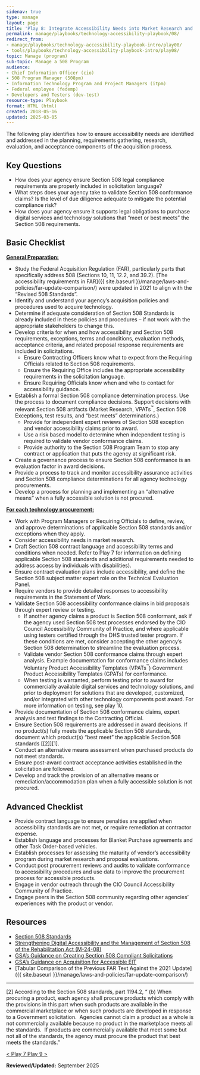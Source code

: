 ```yaml
---
sidenav: true
type: manage
layout: page
title: 'Play 8: Integrate Accessibility Needs into Market Research and Acquisition Processes'
permalink: manage/playbooks/technology-accessibility-playbook/08/
redirect_from:
- manage/playbooks/technology-accessibility-playbook-intro/play08/
- tools/playbooks/technology-accessibility-playbook-intro/play08/
topic: Manage (program)
sub-topic: Manage a 508 Program
audience:
- Chief Information Officer (cio)
- 508 Program Manager (508pm)
- Information Technology Program and Project Managers (itpm)
- Federal employee (fedemp)
- Developers and Testers (dev-test)
resource-type: Playbook
format: HTML (html)
created: 2018-05-16
updated: 2025-03-05
---
```


The following play identifies how to ensure accessibility needs are identified and addressed in the planning, requirements gathering, research, evaluation, and acceptance components of the acquisition process.

## Key Questions

  * How does your agency ensure Section 508 legal compliance requirements are properly included in solicitation language?
  * What steps does your agency take to validate Section 508 conformance claims? Is the level of due diligence adequate to mitigate the potential compliance risk?
  * How does your agency ensure it supports legal obligations to purchase digital services and technology solutions that &ldquo;meet or best meets&rdquo; the Section 508 requirements.

## Basic Checklist

<u><strong>General Preparation:</strong></u>

  * Study the Federal Acquisition Regulation (FAR), particularly parts that specifically address 508 (Sections 10, 11, 12.2, and 39.2). [The accessibility requirements in FAR]({{ site.baseurl }}/manage/laws-and-policies/far-update-comparison/) were updated in 2021 to align with the “Revised 508 Standards”. 
  * Identify and understand your agency&rsquo;s acquisition policies and procedures used to acquire technology.
  * Determine if adequate consideration of Section 508 Standards is already included in these policies and procedures &ndash; if not work with the appropriate stakeholders to change this.
  * Develop criteria for when and how accessibility and Section 508 requirements, exceptions, terms and conditions, evaluation methods, acceptance criteria, and related proposal response requirements are included in solicitations.
      * Ensure Contracting Officers know what to expect from the Requiring Officials related to Section 508 requirements.
      * Ensure the Requiring Office includes the appropriate accessibility requirements in the solicitation language.
      * Ensure Requiring Officials know when and who to contact for accessibility guidance.
  * Establish a formal Section 508 compliance determination process. Use the process to document compliance decisions. Support decisions with relevant Section 508 artifacts (Market Research, VPATs<sup>&trade;</sup>, Section 508 Exceptions, test results, and &ldquo;best meets&rdquo; determinations.)
      * Provide for independent expert reviews of Section 508 exception and vendor accessibility claims prior to award.
      * Use a risk based model to determine when independent testing is required to validate vendor conformance claims.
      * Provide authority to the Section 508 Program Team to stop any contract or application that puts the agency at significant risk.
  * Create a governance process to ensure Section 508 conformance is an evaluation factor in award decisions.
  * Provide a process to track and monitor accessibility assurance activities and Section 508 compliance determinations for all agency technology procurements.
  * Develop a process for planning and implementing an &ldquo;alternative means&rdquo; when a fully accessible solution is not procured.

<u><strong>For each technology procurement:</strong></u>

  * Work with Program Managers or Requiring Officials to define, review, and approve determinations of applicable Section 508 standards and/or exceptions when they apply.
  * Consider accessibility needs in market research.
  * Draft Section 508 contract language and accessibility terms and conditions when needed. Refer to Play 7 for information on defining applicable Section 508 standards and additional requirements needed to address access by individuals with disabilities).
  * Ensure contract evaluation plans include accessibility, and define the Section 508 subject matter expert role on the Technical Evaluation Panel.
  * Require vendors to provide detailed responses to accessibility requirements in the Statement of Work.
  * Validate Section 508 accessibility conformance claims in bid proposals through expert review or testing.
      * If another agency claims a product is Section 508 conformant, ask if the agency used Section 508 test processes endorsed by the CIO Council Accessibility Community of Practice, and where applicable using testers certified through the DHS trusted tester program. If these conditions are met, consider accepting the other agency&rsquo;s Section 508 determination to streamline the evaluation process.
      * Validate vendor Section 508 conformance claims through expert analysis. Example documentation for conformance claims includes Voluntary Product Accessibility Templates (VPATs<sup>&trade;</sup>) Government Product Accessibility Templates (GPATs) for conformance.
      * When testing is warranted, perform testing prior to award for commercially available digital services and technology solutions, and prior to deployment for solutions that are developed, customized, and/or integrated with other technology components post award. For more information on testing, see play 10.
  * Provide documentation of Section 508 conformance claims, expert analysis and test findings to the Contracting Official.
  * Ensure Section 508 requirements are addressed in award decisions. If no product(s) fully meets the applicable Section 508 standards, document which product(s) &ldquo;best meet&rdquo; the applicable Section 508 standards [[2]][1].
  * Conduct an alternative means assessment when purchased products do not meet standards.
  * Ensure post-award contract acceptance activities established in the solicitation are followed.
  * Develop and track the provision of an alternative means or remediation/accommodation plan when a fully accessible solution is not procured.

## Advanced Checklist

  * Provide contract language to ensure penalties are applied when accessibility standards are not met, or require remediation at contractor expense.
  * Establish language and processes for Blanket Purchase agreements and other Task Order-based vehicles.
  * Establish processes for assessing the maturity of vendor&rsquo;s accessibility program during market research and proposal evaluations.
  * Conduct post procurement reviews and audits to validate conformance to accessibility procedures and use data to improve the procurement process for accessible products.
  * Engage in vendor outreach through the CIO Council Accessibility Community of Practice.
  * Engage peers in the Section 508 community regarding other agencies&rsquo; experiences with the product or vendor.

## Resources

  * <a href="https://www.federalregister.gov/documents/2000/12/21/00-32017/electronic-and-information-technology-accessibility-standards" target="_blank" class="usa-link--external">Section 508 Standards</a>
  * <a href="https://bidenwhitehouse.archives.gov/omb/management/ofcio/m-24-08-strengthening-digital-accessibility-and-the-management-of-section-508-of-the-rehabilitation-act/" target="_blank" class="usa-link--external">Strengthening Digital Accessibility and the Management of Section 508 of the Rehabilitation Act (M-24-08)</a>
  * <a href="https://assets.section508.gov/assets/files/guidance-on-508-compliant-solicitations-20150921.docx" target="_blank" class="usa-link--external">GSA&rsquo;s Guidance on Creating Section 508 Compliant Solicitations</a>
  * <a href="https://assets.section508.gov/assets/files/Guidance-on-Acquisition-for-Accessible-EIT-20150921.docx" target="_blank" class="usa-link--external">GSA&rsquo;s Guidance on Acquisition for Accessible EIT</a>
  * [Tabular Comparison of the Previous FAR Text Against the 2021 Update]({{ site.baseurl }}/manage/laws-and-policies/far-update-comparison/)

<div>
  <hr />
  
  <div>
    <p>
      <a id="Footnote2" name="Footnote2">[2]</a> According to the Section 508 standards, part 1194.2, &ldquo; (b) When procuring a product, each agency shall procure products which comply with the provisions in this part when such products are available in the commercial marketplace or when such products are developed in response to a Government solicitation.&nbsp; Agencies cannot claim a product as a whole is not commercially available because no product in the marketplace meets all the standards.&nbsp; If products are commercially available that meet some but not all of the standards, the agency must procure the product that best meets the standards.&rdquo;
    </p>
  </div>
</div>

<div id="prev-next-section">
    <a class="prev-page" title="Go to Play 7" 
      href="{{site.baseurl}}/manage/playbooks/technology-accessibility-playbook/07"> < Play 7
    </a>
    <a class="prev-page" title="Go to Play 9"
      href="{{site.baseurl}}/manage/playbooks/technology-accessibility-playbook/09"> Play 9 >
    </a>
</div>

**Reviewed/Updated:** September 2025

<script>
    $("#expand-all").on("click", function (){
        $(".usa-accordion__button").attr("aria-expanded", "true");
        $(".usa-accordion__content").removeAttr("hidden");
    });
    $("#collapse-all").on("click", function (){
        $(".usa-accordion__button").attr("aria-expanded", "false");
        $(".usa-accordion__content").attr("hidden","");
    });
</script>